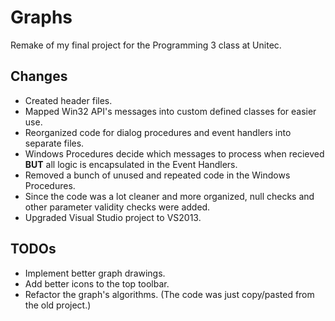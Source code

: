 # Graphs

Remake of my final project for the Programming 3 class at Unitec.

## Changes

  - Created header files.
  - Mapped Win32 API's messages into custom defined classes for easier use.
  - Reorganized code for dialog procedures and event handlers into separate files.
  - Windows Procedures decide which messages to process when recieved **BUT** all logic is encapsulated in the Event Handlers.
  - Removed a bunch of unused and repeated code in the Windows Procedures.
  - Since the code was a lot cleaner and more organized, null checks and other parameter validity checks were added.
  - Upgraded Visual Studio project to VS2013.
  
## TODOs

 - Implement better graph drawings.
 - Add better icons to the top toolbar.
 - Refactor the graph's algorithms. (The code was just copy/pasted from the old project.)
